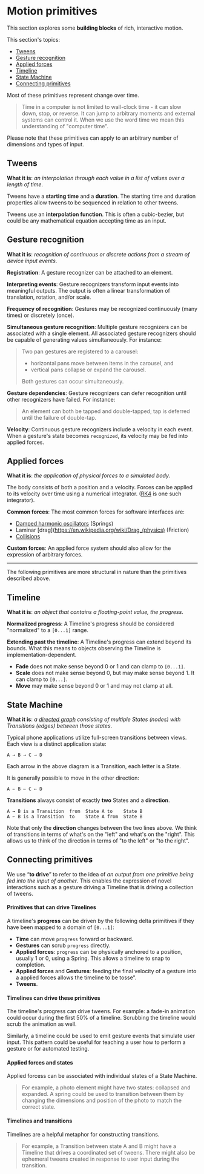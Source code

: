 # Motion primitives

This section explores some **building blocks** of rich, interactive motion.

This section's topics:

- [Tweens](#tweens)
- [Gesture recognition](#gesture-recognition)
- [Applied forces](#applied-forces)
- [Timeline](#timeline)
- [State Machine](#state-machine)
- [Connecting primitives](#connecting-primitives)

Most of these primitives represent change over time.

> Time in a computer is not limited to wall-clock time - it can slow down, stop, or reverse. It can jump to arbitrary moments and external systems can control it. When we use the word time we mean this understanding of "computer time".

Please note that these primitives can apply to an arbitrary number of dimensions and types of input.

## Tweens

**What it is**: *an interpolation through each value in a list of values over a length of time*.

Tweens have a **starting time** and a **duration**. The starting time and duration properties allow tweens to be sequenced in relation to other tweens.

Tweens use an **interpolation function**. This is often a cubic-bezier, but could be any mathematical equation accepting time as an input.

## Gesture recognition

**What it is**: *recognition of continuous or discrete actions from a stream of device input events*.

**Registration**: A gesture recognizer can be attached to an element.

**Interpreting events**: Gesture recognizers transform input events into meaningful outputs. The output is often a linear transformation of translation, rotation, and/or scale.

**Frequency of recognition**: Gestures may be recognized continuously (many times) or discretely (once).

**Simultaneous gesture recognition**: Multiple gesture recognizers can be associated with a single element. All associated gesture recognizers should be capable of generating values simultaneously. For instance:

> Two pan gestures are registered to a carousel:
> 
> - horizontal pans move between items in the carousel, and
> - vertical pans collapse or expand the carousel.
> 
> Both gestures can occur simultaneously.

**Gesture dependencies**: Gesture recognizers can defer recognition until other
recognizers have failed. For instance:

> An element can both be tapped and double-tapped; tap is deferred until the failure of double-tap.

**Velocity**: Continuous gesture recognizers include a velocity in each event. When a gesture's state becomes `recognized`, its velocity may be fed into applied forces.

## Applied forces

**What it is**: *the application of physical forces to a simulated body*.

The body consists of both a position and a velocity.  Forces can be applied to its velocity over time using a numerical integrator. ([RK4](https://en.wikipedia.org/wiki/Runge%E2%80%93Kutta_methods) is one such integrator).

**Common forces**: The most common forces for software interfaces are:

- [Damped harmonic oscillators](https://en.wikipedia.org/wiki/Harmonic_oscillator#Damped_harmonic_oscillator) (Springs)
- Laminar [drag](https://en.wikipedia.org/wiki/Drag_(physics) (Friction)
- [Collisions](https://en.wikipedia.org/wiki/Collision_detection)

**Custom forces**: An applied force system should also allow for the expression of arbitrary forces.

---

The following primitives are more structural in nature than the primitives described above.

## Timeline

**What it is**: *an object that contains a floating-point value, the progress*.

**Normalized progress**: A Timeline's progress should be considered "normalized" to a `[0...1]` range.

**Extending past the timeline**: A Timeline's progress can extend beyond its bounds. What this means to objects observing the Timeline is implementation-dependent.

- **Fade** does not make sense beyond 0 or 1 and can clamp to `[0...1]`.
- **Scale** does not make sense beyond 0, but may make sense beyond 1. It can clamp to `[0...]`.
- **Move** may make sense beyond 0 or 1 and may not clamp at all.

## State Machine

**What it is**: *a [directed graph](https://en.wikipedia.org/wiki/Directed_graph) consisting of multiple States (nodes) with Transitions (edges) between those states*.

Typical phone applications utilize full-screen transitions between views. Each view is a distinct application state:

    A → B → C → D

Each arrow in the above diagram is a Transition, each letter is a State.

It is generally possible to move in the other direction:

    A ← B ← C ← D

**Transitions** always consist of exactly **two** States and a **direction**.

    A → B is a Transition  from  State A to    State B
    A ← B is a Transition  to    State A from  State B

Note that only the **direction** changes between the two lines above. We think of transitions in terms of what's on the "left" and what's on the "right". This allows us to think of the direction in terms of "to the left" or "to the right".

## Connecting primitives

We use “**to drive**” to refer to the idea of *an output from one primitive being fed into the input of another*. This enables the expression of novel interactions such as a gesture driving a Timeline that is driving a collection of tweens.

#### Primitives that can drive Timelines

A timeline's **progress** can be driven by the following delta primitives if they have been mapped to a domain of `[0...1]`:

- **Time** can move `progress` forward or backward.
- **Gestures** can scrub `progress` directly.
- **Applied forces**: `progress` can be physically anchored to a position, usually 1 or 0, using a Spring. This allows a timeline to snap to completion.
- **Applied forces** and **Gestures**: feeding the final velocity of a gesture into a applied forces allows the timeline to be tosse".
- **Tweens**.

#### Timelines can drive these primitives

The timeline's progress can drive tweens. For example: a fade-in animation could occur during the first 50% of a timeline. Scrubbing the timeline would scrub the animation as well.

Similarly, a timeline could be used to emit gesture events that simulate user input.  This pattern could be useful for teaching a user how to perform a gesture or for automated testing. 

#### Applied forces and states

Applied forcess can be associated with individual states of a State Machine.

> For example, a photo element might have two states: collapsed and expanded. A spring could be used to transition between them by changing the dimensions and position of the photo to match the correct state.

#### Timelines and transitions

Timelines are a helpful metaphor for constructing transitions.

> For example, a Transition between state A and B might have a Timeline that drives a coordinated set of tweens. There might also be ephemeral tweens created in response to user input during the transition.

<!--

LGTM:
- appsforartists
- featherless
- larche
- markwei

-->
